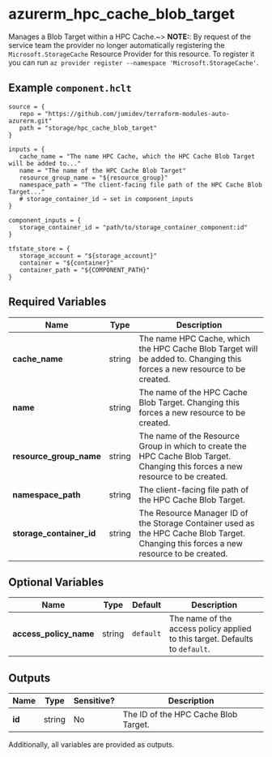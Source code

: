 # azurerm_hpc_cache_blob_target

Manages a Blob Target within a HPC Cache.~> **NOTE:**: By request of the service team the provider no longer automatically registering the `Microsoft.StorageCache` Resource Provider for this resource. To register it you can run `az provider register --namespace 'Microsoft.StorageCache'`.

## Example `component.hclt`

```hcl
source = {
   repo = "https://github.com/jumidev/terraform-modules-auto-azurerm.git"   
   path = "storage/hpc_cache_blob_target"   
}

inputs = {
   cache_name = "The name HPC Cache, which the HPC Cache Blob Target will be added to..."   
   name = "The name of the HPC Cache Blob Target"   
   resource_group_name = "${resource_group}"   
   namespace_path = "The client-facing file path of the HPC Cache Blob Target..."   
   # storage_container_id → set in component_inputs
}

component_inputs = {
   storage_container_id = "path/to/storage_container_component:id"   
}

tfstate_store = {
   storage_account = "${storage_account}"   
   container = "${container}"   
   container_path = "${COMPONENT_PATH}"   
}

```

## Required Variables

| Name | Type |  Description |
| ---- | --------- |  ----------- |
| **cache_name** | string |  The name HPC Cache, which the HPC Cache Blob Target will be added to. Changing this forces a new resource to be created. | 
| **name** | string |  The name of the HPC Cache Blob Target. Changing this forces a new resource to be created. | 
| **resource_group_name** | string |  The name of the Resource Group in which to create the HPC Cache Blob Target. Changing this forces a new resource to be created. | 
| **namespace_path** | string |  The client-facing file path of the HPC Cache Blob Target. | 
| **storage_container_id** | string |  The Resource Manager ID of the Storage Container used as the HPC Cache Blob Target. Changing this forces a new resource to be created. | 

## Optional Variables

| Name | Type |  Default  |  Description |
| ---- | --------- |  ----------- | ----------- |
| **access_policy_name** | string |  `default`  |  The name of the access policy applied to this target. Defaults to `default`. | 



## Outputs

| Name | Type | Sensitive? | Description |
| ---- | ---- | --------- | --------- |
| **id** | string | No  | The ID of the HPC Cache Blob Target. | 

Additionally, all variables are provided as outputs.
